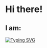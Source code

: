 
# Hi there!

## I am:
<a href="https://git.io/typing-svg"><img src="https://readme-typing-svg.herokuapp.com?font=Product+Sans&size=32&pause=1000&color=C6D0F5&vCenter=true&width=435&lines=A+nice+student;An+Android+developer;A+tech+modder;An+overall+IT+enthusiast" alt="Typing SVG" /></a>
